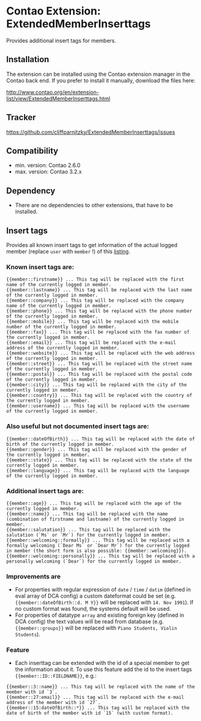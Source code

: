 Contao Extension: ExtendedMemberInserttags
==========================================

Provides additional insert tags for members.


Installation
------------

The extension can be installed using the Contao extension manager in the Contao
back end. If you prefer to install it manually, download the files here:

http://www.contao.org/en/extension-list/view/ExtendedMemberInserttags.html


Tracker
-------

https://github.com/cliffparnitzky/ExtendedMemberInserttags/issues


Compatibility
-------------

- min. version: Contao 2.6.0
- max. version: Contao 3.2.x


Dependency
----------

- There are no dependencies to other extensions, that have to be installed.


Insert tags
-----------

Provides all known insert tags to get information of the actual logged member (replace `user` with `member` !) of this [listing](http://contao.org/en/insert-tags.html#user-properties).

### Known insert tags are:

~~~~
{{member::firstname}} ... This tag will be replaced with the first name of the currently logged in member.
{{member::lastname}} ... This tag will be replaced with the last name of the currently logged in member.
{{member::company}} ... This tag will be replaced with the company name of the currently logged in member.
{{member::phone}} ... This tag will be replaced with the phone number of the currently logged in member.
{{member::mobile}} ... This tag will be replaced with the mobile number of the currently logged in member.
{{member::fax}} ... This tag will be replaced with the fax number of the currently logged in member.
{{member::email}} ... This tag will be replaced with the e-mail address of the currently logged in member.
{{member::website}} ... This tag will be replaced with the web address of the currently logged in member.
{{member::street}} ... This tag will be replaced with the street name of the currently logged in member.
{{member::postal}} ... This tag will be replaced with the postal code of the currently logged in member.
{{member::city}} ... This tag will be replaced with the city of the currently logged in member.
{{member::country}} ... This tag will be replaced with the country of the currently logged in member.
{{member::username}} ... This tag will be replaced with the username of the currently logged in member.
~~~~

### Also useful but not documented insert tags are:

~~~~
{{member::dateOfBirth}} ... This tag will be replaced with the date of birth of the currently logged in member.
{{member::gender}} ... This tag will be replaced with the gender of the currently logged in member.
{{member::state}} ... This tag will be replaced with the state of the currently logged in member.
{{member::language}} ... This tag will be replaced with the language of the currently logged in member.
~~~~

### Additional insert tags are:

~~~~
{{member::age}} ... This tag will be replaced with the age of the currently logged in member.
{{member::name}} ... This tag will be replaced with the name (combination of firstname and lastname) of the currently logged in member.
{{member::salutation}} ... This tag will be replaced with the salutation (`Ms` or `Mr`) for the currently logged in member.
{{member::welcoming::formally}} ... This tag will be replaced with a formally welcoming (`Dear Ms` or `Dear Mr`) for the currently logged in member (the short form is also possible: {{member::welcoming}}).
{{member::welcoming::personally}} ... This tag will be replaced with a personally welcoming (`Dear`) for the currently logged in member.
~~~~

### Improvements are

- For properties with regular expression of `date` / `time` / `datim` (defined in eval array of DCA config) a custom dateformat could be set (e.g. `{{member::dateOfBirth::d. M Y}}` will be replaced with `14. Nov 1991`). If no custom format was found, the systems default will be used.
- For properties of datatype `array` and existing foreign key (defined in DCA config) the text values will be read from database (e.g. `{{member::groups}}` will be replaced with `Piano Students, Violin Students`).

### Feature

* Each inserttag can be extended with the id of a special member to get the information about it. To use this feature add the id to the insert tags `{{member::ID::FIELDNAME}}`, e.g.:

~~~~
{{member::3::name}} ... This tag will be replaced with the name of the member with id `3`.
{{member::27:email}} ... This tag will be replaced with the e-mail address of the member with id `27`.
{{member::15:dateOfBirth::*}} ... This tag will be replaced with the date of birth of the member with id `15` (with custom format).
~~~~